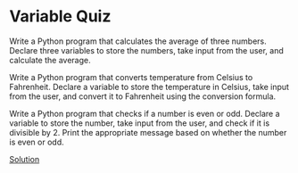 # Variable Quiz 

Write a Python program that calculates the average of three numbers. Declare three variables to store the numbers, take input from the user, and calculate the average.

Write a Python program that converts temperature from Celsius to Fahrenheit. Declare a variable to store the temperature in Celsius, take input from the user, and convert it to Fahrenheit using the conversion formula.

Write a Python program that checks if a number is even or odd. Declare a variable to store the number, take input from the user, and check if it is divisible by 2. Print the appropriate message based on whether the number is even or odd.

   [Solution]()
